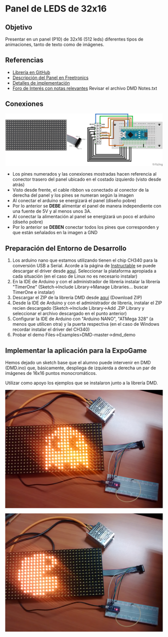 # Panel de LEDS de 32x16

## Objetivo ##
Presentar en un panel (P10) de 32x16 (512 leds) diferentes tipos de animaciones, tanto de texto como de imágenes.

## Referencias ##
- [Librería en GitHub](https://github.com/freetronics/DMD)
- [Descripción del Panel en Freetronics](http://www.freetronics.com.au/collections/display/products/dmd-dot-matrix-display-32x16-green)
- [Detalles de implementación](http://www.ediy.com.my/index.php/blog/item/116-arduino-driving-a-32x16-dot-matrix-display-panel)
- [Foro de Interés con notas relevantes](http://forum.freetronics.com/viewtopic.php?t=5754) Revisar el archivo DMD Notes.txt

## Conexiones ##
![](images/Diagrama.png)

- Los pines numerados y las conexiones mostradas hacen referencia al conector trasero del panel ubicado en el costado izquierdo (visto desde atrás)
- Visto desde frente, el cable ribbon va conectado al conector de la derecha del panel y los pines se numeran según la imagen
- Al conectar el arduino se energizará el panel (diseño pobre)
- Por lo anterior se **DEBE** alimentar el panel de manera independiente con una fuente de 5V y al menos unos 3A. 
- Al conectar la alimentación al panel se energizará un poco el arduino (diseño pobre)
- Por lo anterior se **DEBEN** conectar todos los pines que corresponden y que están señalados en la imagen a GND


## Preparación del Entorno de Desarrollo
1. Los arduino nano que estamos utilizando tienen el chip CH340 para la conversión USB a Serial. Acorde a la página de [Instructable](http://www.instructables.com/id/Arduino-Nano-CH340/ "") se puede descargar el driver desde [aquí](http://www.wch.cn/download/CH341SER_ZIP.html). Seleccionar la plataforma apropiada a cada situación (en el caso de Linux no es necesario instalar)
2. En la IDE de Arduino y con el administrador de librería instalar la librería "TimerOne" (Sketch->Include Library->Manage Libraries... buscar TimerOne e instalar)
3. Descargar el ZIP de la librería DMD desde [aquí](https://github.com/freetronics/DMD) (Download ZIP)
4. Desde la IDE de Arduino y con el administrador de librería, instalar el ZIP recien descargado (Sketch->Include Library->Add .ZIP Library y seleccionar el archivo descargado en el punto anterior)
5. Configurar la IDE de Arduino con "Arduino NANO", "ATMega 328" (a menos que utilicen otra) y la puerta respectiva (en el caso de Windows recordar instalar el driver del CH340)
6. Probar el demo Files->Examples>DMD-master->dmd_demo

## Implementar la aplicación para la ExpoGame
Hemos dejado un sketch base que el alumno puede intervenir en DMD (DMD.ino) que, básicamente, despliega de izquierda a derecha un par de imágenes de 16x16 puntos monocromáticos.

Utilizar como apoyo los ejemplos que se instalaron junto a la librería DMD.


![](images/Sprite1.jpg)


![](images/Sprite2.jpg)



